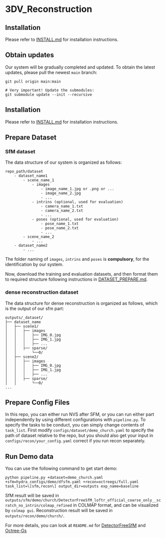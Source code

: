 # 3DV_Reconstruction

## Installation

Please refer to [INSTALL.md](INSTALL.md) for installation instructions.


## Obtain updates
Our system will be gradually completed and updated. To obtain the latest updates, please pull the newest `main` branch:
```shell
git pull origin main:main

# Very important! Update the submodules:
git submodule update --init --recursive
```

## Installation

Please refer to [INSTALL.md](INSTALL.md) for installation instructions.

## Prepare Dataset
### SfM dataset
The data structure of our system is organized as follows:
```
repo_path/dataset
    - dataset_name1
        - scene_name_1
            - images
                - image_name_1.jpg or .png or ...
                - image_name_2.jpg
                - ...
            - intrins (optional, used for evaluation)
                - camera_name_1.txt
                - camera_name_2.txt
                - ...
            - poses (optional, used for evaluation)
                - pose_name_1.txt
                - pose_name_2.txt
                - ...
        - scene_name_2
            - ...
    - dataset_name2
        - ...
```
The folder naming of `images`, `intrins` and `poses` is **compulsory**, for the identification by our system.

Now, download the training and evaluation datasets, and then format them to required structure following instructions in [DATASET_PREPARE.md](DATASET_PREPARE.md).

### dense reconstruction dataset
The data structure for dense reconstruction is organized as follows, which is the output of our sfm part:
```
outputs/_dataset/
├── dataset_name
│   ├── scene1/
│   │   ├── images
│   │   │   ├── IMG_0.jpg
│   │   │   ├── IMG_1.jpg
│   │   │   ├── ...
│   │   ├── sparse/
│   │       └──0/
│   ├── scene2/
│   │   ├── images
│   │   │   ├── IMG_0.jpg
│   │   │   ├── IMG_1.jpg
│   │   │   ├── ...
│   │   ├── sparse/
│   │       └──0/
...
```

## Prepare Config Files
In this repo, you can either run NVS after SFM, or you can run either part independently by using different configurations with `pipeline.py`. To specify the tasks to be conduct, you can simply change contents of `task_list`.
First modify `configs/dataset/demo_church.yaml` to specify the path of dataset relative to the repo, but you should also get your input in `configs/recon/your_config.yaml` correct if you run recon separately.

## Run Demo data
You can use the following command to get start demo:
```
python pipeline.py +dataset=demo_church.yaml +sfm=hydra_configs/demo/dfsfm.yaml +recon=octreegs/full.yaml task_list=\[sfm,recon\] output_dir=outputs exp_name=baseline
```
SfM result will be saved in `outputs/sfm/demo/church/DetectorFreeSfM_loftr_official_coarse_only__scratch_no_intrin/colmap_refined` in COLMAP format, and can be visualized by `colmap gui`.
Reconstruction result will be saved in `outputs/recon/demo/church/`.

For more details, you can look at `README.md` for [DetectorFreeSfM](./third_party/dsfm/README.md) and [Octree-Gs](./third_party/octree_gs/README.md)
